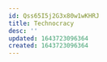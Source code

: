 ```yaml
---
id: Qss65I5j2G3x80w1wKHRJ
title: Technocracy
desc: ''
updated: 1643723096364
created: 1643723096364
---
```


